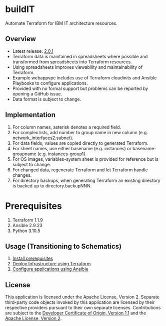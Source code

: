 # buildIT

Automate Terraform for IBM IT architecture resources.

## Overview

- Latest release: [2.0.1](/releases/releases.md)
- Terraform data is maintained in spreadsheets where possible and transformed from spreadsheets into Terraform resources.
- Using spreadsheets improves viewability and maintainability of Terraform.
- Example webappvpc includes use of Terraform cloudinits and Ansible Playbooks to configure applications.
- Provided with no formal support but problems can be reported by opening a GitHub issue.
- Data format is subject to change.

## Implementation

1. For column names, asterisk denotes a required field.
2. For complex lists, add number to group name in new column (e.g. network_interfaces2.subnet).
3. For data fields, values are copied directly to generated Terraform.
4. For sheet names, use either basename (e.g. instances) or basename-groupname (e.g. instances-group1).
5. For OS images, variables-system sheet is provided for reference but is subject to change.
6. For changed data, regenerate Terraform and let Terraform handle changes. 
7. For directory backups, when generating Terraform an existing directory is backed up to directory.backupNNN. 

# Prerequisites

1. Terraform 1.1.9
2. Ansible 2.9.23
3. Python 3.10.5

## Usage (Transitioning to Schematics)

1. [Install prerequisites](docs/prereqs.md)
2. [Deploy Infrastructure using Terraform](/docs/terraform.md)
3. [Configure applications using Ansible](/docs/ansible.md)

## License

This application is licensed under the Apache License, Version 2.  Separate third-party code objects invoked by this application are licensed by their respective providers pursuant to their own separate licenses.  Contributions are subject to the [Developer Certificate of Origin, Version 1.1](https://developercertificate.org/) and the [Apache License, Version 2](https://www.apache.org/licenses/LICENSE-2.0.txt).
